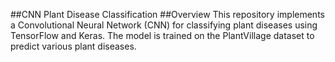 ##CNN Plant Disease Classification
##Overview
This repository implements a Convolutional Neural Network (CNN) for classifying plant diseases using TensorFlow and Keras. The model is trained on the PlantVillage dataset to predict various plant diseases.

